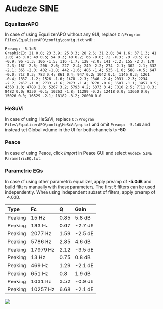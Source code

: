 # Audeze SINE

### EqualizerAPO
In case of using EqualizerAPO without any GUI, replace `C:\Program Files\EqualizerAPO\config\config.txt`
with:
```
Preamp: -5.1dB
GraphicEQ: 21 0.0; 23 3.9; 25 3.3; 28 2.6; 31 2.0; 34 1.6; 37 1.3; 41 1.0; 45 0.8; 49 0.5; 54 0.3; 60 0.2; 66 -0.0; 72 -0.3; 79 -0.5; 87 -0.9; 96 -1.3; 106 -1.5; 116 -1.7; 128 -2.0; 141 -2.2; 155 -2.3; 170 -2.3; 187 -2.5; 206 -2.6; 227 -2.4; 249 -2.2; 274 -2.1; 302 -2.1; 332 -2.1; 365 -2.0; 402 -1.8; 442 -1.6; 486 -1.4; 535 -1.0; 588 -0.5; 647 -0.0; 712 0.3; 783 0.4; 861 0.4; 947 0.2; 1042 0.1; 1146 0.3; 1261 -0.4; 1387 -1.2; 1526 -1.6; 1678 -2.3; 1846 -2.4; 2031 -2.3; 2234 -2.2; 2457 -1.0; 2703 -1.6; 2973 -1.4; 3270 -0.8; 3597 -1.1; 3957 0.5; 4353 1.0; 4788 2.0; 5267 3.2; 5793 4.2; 6373 3.4; 7010 2.5; 7711 0.3; 8482 0.0; 9330 -0.1; 10263 -1.8; 11289 -0.2; 12418 0.0; 13660 0.0; 15026 0.0; 16529 -2.1; 18182 -3.2; 20000 0.0
```

### HeSuVi
In case of using HeSuVi, replace `C:\Program Files\EqualizerAPO\config\HeSuVi\eq.txt` and omit `Preamp:
-5.1dB` and instead set Global volume in the UI for both channels to **-50**

### Peace
In case of using Peace, click *Import* in Peace GUI and select `Audeze SINE ParametricEQ.txt`.

### Parametric EQs
In case of using other parametric equalizer, apply preamp of **-5.0dB** and build filters manually
with these parameters. The first 5 filters can be used independently.
When using independent subset of filters, apply preamp of -4.6dB.

| Type    | Fc       |    Q | Gain    |
|:--------|:---------|:-----|:--------|
| Peaking | 15 Hz    | 0.85 | 5.8 dB  |
| Peaking | 193 Hz   | 0.67 | -2.7 dB |
| Peaking | 2077 Hz  | 1.59 | -2.5 dB |
| Peaking | 5786 Hz  | 2.85 | 4.6 dB  |
| Peaking | 17979 Hz | 2.12 | -3.5 dB |
| Peaking | 13 Hz    | 0.75 | 0.8 dB  |
| Peaking | 469 Hz   | 1.29 | -2.1 dB |
| Peaking | 651 Hz   | 0.8  | 1.9 dB  |
| Peaking | 1631 Hz  | 3.52 | -0.9 dB |
| Peaking | 10257 Hz | 6.68 | -2.1 dB |

![](https://raw.githubusercontent.com/jaakkopasanen/AutoEq/master/results/innerfidelity/sbaf-serious/Audeze%20SINE/Audeze%20SINE.png)